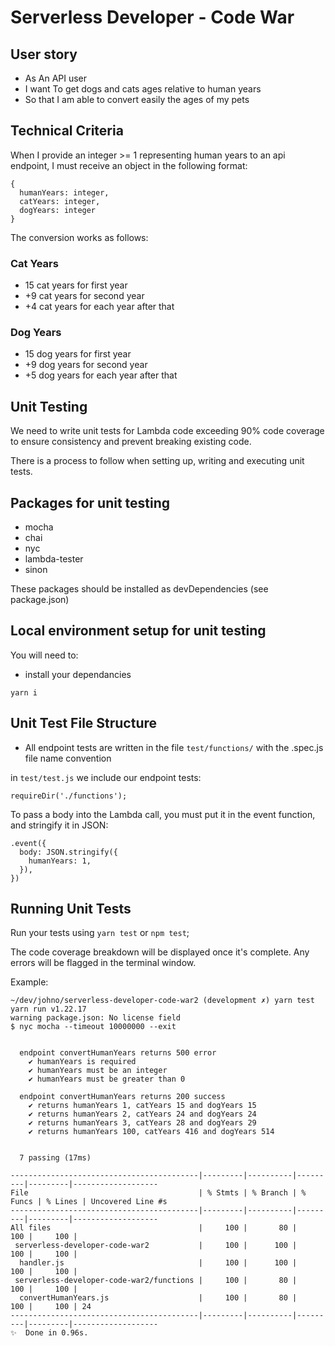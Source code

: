 # Serverless Developer - Code War

## User story

- As An API user
- I want To get dogs and cats ages relative to human years
- So that I am able to convert easily the ages of my pets

## Technical Criteria
When I provide an integer >= 1 representing human years to an api
endpoint, I must receive an object in the following format:

```
{
  humanYears: integer,
  catYears: integer,
  dogYears: integer
}
```
The conversion works as follows:

### Cat Years
- 15 cat years for first year
- +9 cat years for second year
- +4 cat years for each year after that

### Dog Years
- 15 dog years for first year
- +9 dog years for second year
- +5 dog years for each year after that

## Unit Testing

We need to write unit tests for Lambda code exceeding 90% code coverage to ensure consistency and prevent breaking existing code.

There is a process to follow when setting up, writing and executing unit tests.

## Packages for unit testing
- mocha
- chai
- nyc
- lambda-tester
- sinon

These packages should be installed as devDependencies (see package.json)

## Local environment setup for unit testing

You will need to:
- install your dependancies

```
yarn i
```
## Unit Test File Structure
- All endpoint tests are written in the file `test/functions/` with the .spec.js file name convention

in `test/test.js` we include our endpoint tests:

```
requireDir('./functions');
```

To pass a body into the Lambda call, you must put it in the event function, and stringify it in JSON: 
```
.event({
  body: JSON.stringify({
    humanYears: 1,
  }),
})
```

## Running Unit Tests

Run your tests using `yarn test` or `npm test`;

The code coverage breakdown will be displayed once it's complete. Any errors will be flagged in the terminal window.

Example:

```
~/dev/johno/serverless-developer-code-war2 (development ✗) yarn test
yarn run v1.22.17
warning package.json: No license field
$ nyc mocha --timeout 10000000 --exit


  endpoint convertHumanYears returns 500 error
    ✔ humanYears is required
    ✔ humanYears must be an integer
    ✔ humanYears must be greater than 0

  endpoint convertHumanYears returns 200 success
    ✔ returns humanYears 1, catYears 15 and dogYears 15
    ✔ returns humanYears 2, catYears 24 and dogYears 24
    ✔ returns humanYears 3, catYears 28 and dogYears 29
    ✔ returns humanYears 100, catYears 416 and dogYears 514


  7 passing (17ms)

------------------------------------------|---------|----------|---------|---------|-------------------
File                                      | % Stmts | % Branch | % Funcs | % Lines | Uncovered Line #s 
------------------------------------------|---------|----------|---------|---------|-------------------
All files                                 |     100 |       80 |     100 |     100 |                   
 serverless-developer-code-war2           |     100 |      100 |     100 |     100 |                   
  handler.js                              |     100 |      100 |     100 |     100 |                   
 serverless-developer-code-war2/functions |     100 |       80 |     100 |     100 |                   
  convertHumanYears.js                    |     100 |       80 |     100 |     100 | 24                
------------------------------------------|---------|----------|---------|---------|-------------------
✨  Done in 0.96s.
```